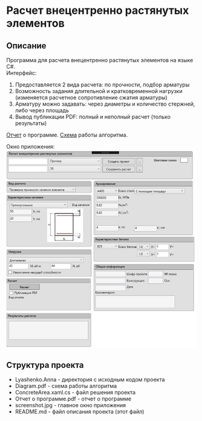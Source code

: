 # Расчет внецентренно растянутых элементов
## Описание
Программа для расчета внецентренно растянутых элементов на языке C#. <br>
Интерфейс:
1.	Предоставляется 2 вида расчета: по прочности, подбор арматуры
2.	Возможность задания длительной и кратковременной нагрузки (изменяется расчетное сопротивление сжатия арматуры)
3.	Арматуру можно задавать: через диаметры и количество стержней, либо через площадь 
4.	Вывод публикации PDF: полный и неполный расчет (только результаты)

[Отчет](https://github.com/anna-lyashenko/eccentrically-stretched-elements/blob/8bb721a38d0a59b470e70c589f9e907d610b64ac/%D0%9E%D1%82%D1%87%D0%B5%D1%82%20%D0%BE%20%D0%BF%D1%80%D0%BE%D0%B3%D1%80%D0%B0%D0%BC%D0%BC%D0%B5.pdf) о программе.
[Схема](https://github.com/anna-lyashenko/eccentrically-stretched-elements/blob/b711b49abcf5d5ccbb56806246c3e52a58275b14/Diagram.pdf) работы алгоритма.

Окно приложения:<br>
![image](https://github.com/anna-lyashenko/eccentrically-stretched-elements/blob/d87c2a4312f760680bfa8e163130bd38cb8182ba/screenshot.jpg)
## Структура проекта
* Lyashenko.Anna - директория с исходным кодом проекта
* Diagram.pdf - схема работы алгоритма
* ConcreteArea.xaml.cs - файл решения проекта
* Отчет о программе.pdf - отчет о программе
* screenshot.jpg - главное окно приложения
* README.md - файл описания проекта (этот файл)

